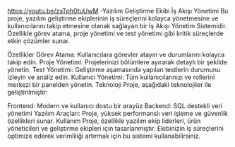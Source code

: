 https://youtu.be/zsTph0tuUwM
-Yazılım Geliştirme Ekibi İş Akışı Yönetimi
Bu proje, yazılım geliştirme ekiplerinin iş süreçlerini kolayca yönetmesine ve kullanıcılarını takip etmesine olanak sağlayan bir İş Akışı Yönetim Sistemidir. Özellikle görev atama, proje yönetimi ve test yönetimi gibi kritik süreçlerde etkin çözümler sunar.

Özellikler
Görev Atama: Kullanıcılara görevler atayın ve durumlarını kolayca takip edin.
Proje Yönetimi: Projelerinizi bölümlere ayırarak detaylı bir şekilde yönetin.
Test Yönetimi: Geliştirme aşamasında yapılan testlerin durumunu izleyin ve analiz edin.
Kullanıcı Yönetimi: Tüm kullanıcılarınızı ve rollerini merkezi bir panelden yönetin.
Teknoloji
Proje, aşağıdaki teknolojiler ile geliştirilmiştir:

Frontend: Modern ve kullanıcı dostu bir arayüz
Backend: SQL destekli veri yönetimi
Yazılım Araçları: Proje, yüksek performanslı veri işleme ve güvenlik özellikleri sunar.
Kullanım
Proje, özellikle yazılım ekip liderleri, ürün yöneticileri ve geliştirme ekipleri için tasarlanmıştır. Ekibinizin iş süreçlerini optimize ederek verimliliği artırmak için bu sistemi kullanabilirsiniz.
